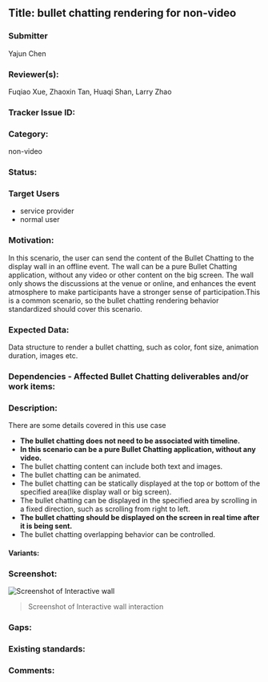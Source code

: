 ## Title: bullet chatting rendering for non-video

### Submitter

Yajun Chen

### Reviewer(s):

Fuqiao Xue, Zhaoxin Tan, Huaqi Shan, Larry Zhao

### Tracker Issue ID:

### Category:

non-video

### Status: 

### Target Users

- service provider
- normal user

### Motivation:

In this scenario, the user can send the content of the Bullet Chatting to the display wall in an offline event. The wall can be a pure Bullet Chatting application, without any video or other content on the big screen. The wall only shows the discussions at the venue or online, and enhances the event atmosphere to make participants have a stronger sense of participation.This is a common scenario, so the bullet chatting rendering behavior standardized should cover this scenario.

### Expected Data:

Data structure to render a bullet chatting, such as color, font size, animation duration, images etc.

### Dependencies - Affected Bullet Chatting deliverables and/or work items:

### Description:

There are some details covered in this use case 

- **The bullet chatting does not need to be associated with timeline.**
- **In this scenario can be a pure Bullet Chatting application, without any video.**
- The bullet chatting content can include both text and images.
- The bullet chatting can be animated.
- The bullet chatting can be statically displayed at the top or bottom of the specified area(like display wall or big screen).
- The bullet chatting can be displayed in the specified area by scrolling in a fixed direction, such as scrolling from right to left.
- **The bullet chatting should be displayed on the screen in real time after it is being sent.**
- The bullet chatting overlapping behavior can be controlled.

#### Variants:

### Screenshot:
![Screenshot of Interactive wall](https://w3c.github.io/danmaku/images/bulletchat-wall.png "Interactive wall")
> Screenshot of Interactive wall interaction


### Gaps:

### Existing standards:

### Comments:


